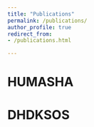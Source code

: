 ```yaml
---
title: "Publications"
permalink: /publications/
author_profile: true
redirect_from: 
- /publications.html

---
```


# HUMASHA

# DHDKSOS

